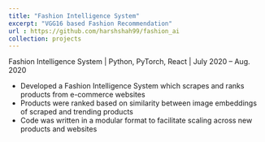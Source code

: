 ```yaml
---
title: "Fashion Intelligence System"
excerpt: "VGG16 based Fashion Recommendation"
url : https://github.com/harshshah99/fashion_ai
collection: projects
---
```


Fashion Intelligence System | Python, PyTorch, React | July 2020 – Aug. 2020
- Developed a Fashion Intelligence System which scrapes and ranks products from e-commerce websites
- Products were ranked based on similarity between image embeddings of scraped and trending products
- Code was written in a modular format to facilitate scaling across new products and websites
